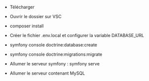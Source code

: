 - Télécharger
- Ouvrir le dossier sur VSC
- composer install
- Créer le fichier .env.local et configurer la variable DATABASE_URL
- symfony console doctrine:database:create
- symfony console doctrine:migrations:migrate

- Allumer le serveur symfony : symfony serve
- Allumer le serveur contenant MySQL
